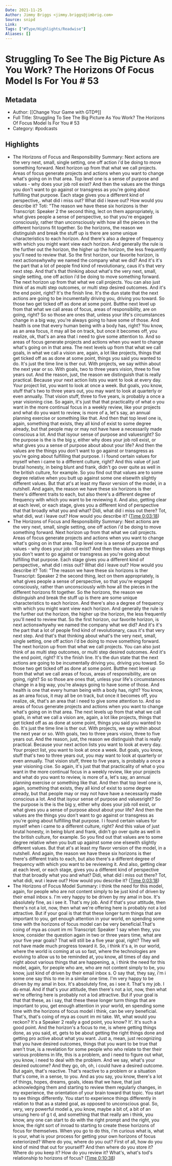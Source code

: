 ```yaml
---
Date: 2021-11-25
Author: Jimmy Briggs <jimmy.briggs@jimbrig.com>
Source: snipd
Link: 
Tags: ["#Type/Highlights/Readwise"]
Aliases: []
---
```

# Struggling To See The Big Picture As You Work? The Horizons Of Focus Model Is For You # 53

## Metadata
- Author: [[Change Your Game with GTD®]]
- Full Title: Struggling To See The Big Picture As You Work? The Horizons Of Focus Model Is For You # 53
- Category: #podcasts

## Highlights
- The Horizons of Focus and Responsibility
  Summary:
  Next actions are the very next, small, single setting, one off action i'd be doing to move something forward. Next horizon up from that what we call projects. Areas of focus generate projects and actions when you want to change what's going on in that area. Top level one is a sense of purpose and values - why does your job roll exist? And then the values are the things you don't want to go against or transgress as you're going about fulfilling that purpose. Each stage gives you a different kind of perspective,. what did i miss out? What did i leave out? How would you describe it? Toti: "The reason we have these six horizons is ther
  Transcript:
  Speaker 2
  the second thing, lect on them appropriately, is what gives people a sense of perspective, so that you're engaged consciously, rather than unconsciously with how all the pieces in the different horizons fit together. So the horizons, the reason we distinguish and break the stuff up is there are some unique characteristics to each horizon. And there's also a degree of frequency with which you might want view each horizon. And generally the rule is the further out the horizon, the higher up the horizon, the less frequently you'll need to review that. So the first horizon, our favorite horizon, is next actionswhywhy we named the company what we did? And it's it's the part that a lot of people find kind of revolutionary, caus it's that very next step. And that's that thinking about what's the very next, small, single setting, one off action i'd be doing to move something forward. The next horizon up from that what we call projects. You can also just think of as multi step outcomes, or multi step desired outcomes. And it's the end point, right? It's the finish line. It's the dun state that the next actions are going to be incumentally driving you, driving you toward. So those two get ticked off as done at some point. Butthe next level up from that what we call areas of focus, areas of responsibility, are on going, right? So so those are ones that, unless your life's circumstances change in a big way, you're always going to have some of those. And health is one that every human being with a body has, right? You know, as an area focus, it may all be on track, but once it becomes off, you realize, ok, that's an area that i need to give some attention to. And so areas of focus generate projects and actions when you want to change what's going on in that area. The next levels up from that what we call goals, in what we call a vision are, again, a lot like projects, things that get ticked off as as done at some point, things you said you wanted to do. It's just the time line is ther out. With projects, we say within about the next year or so. With goals, two to three years vision, three to five years out. And the reason, just, the reason we distinguish that is really practical. Because your next action lists you want to look at every day. Your project list, you want to look at once a week. But goals, you know, stuff that's two to three years out, you may want to look at quarterly or even annually. That vision stuff, three to five years, is probably a once a year visioning cise. So again, it's just that that practicality of what o you want in the more continual focus in a weekly review, like your projects and what do you want to review, is more of a, let's say, an annual planning exercise or something like that. And then that top level one is, again, something that exists, they all kind of exist to some degree already, but that people may or may not have have a necessarily made conscious a lot. And that isyour sense of purpose and valuesright? So the purpose is the is the big y, either why does your job roll exist, or what gives you a sense of purpose about about your life? And then the values are the things you don't want to go against or transgress as you're going about fulfilling that purpose. I i found certain values for myself when i came to a different culture, right? And this value of just brutal honesty, in being blunt and frank, didn't go over quite as well in the british culture, for example. So you find out that values are to some degree relative when you butt up against some one elsewith slightly different values. But that at's at least my flavor version of the model, in a nutshell. And again, the reason we have these six horizons is ther there's different traits to each, but also there's a different degree of frequency with which you want to be reviewing it. And also, getting clear at each level, or each stage, gives you a different kind of perspective that that broadly what you and what? Didi, what did i miss out there? Tot, what didi, wut i leave out? How would you describe it? ([Time 0:03:18](https://share.snipd.com/snip/04b34913-8ea8-4c5f-99bb-29c6e1ebca49))
- The Horizons of Focus and Responsibility
  Summary:
  Next actions are the very next, small, single setting, one off action i'd be doing to move something forward. Next horizon up from that what we call projects. Areas of focus generate projects and actions when you want to change what's going on in that area. Top level one is a sense of purpose and values - why does your job roll exist? And then the values are the things you don't want to go against or transgress as you're going about fulfilling that purpose. Each stage gives you a different kind of perspective,. what did i miss out? What did i leave out? How would you describe it? Toti: "The reason we have these six horizons is ther
  Transcript:
  Speaker 2
  the second thing, lect on them appropriately, is what gives people a sense of perspective, so that you're engaged consciously, rather than unconsciously with how all the pieces in the different horizons fit together. So the horizons, the reason we distinguish and break the stuff up is there are some unique characteristics to each horizon. And there's also a degree of frequency with which you might want view each horizon. And generally the rule is the further out the horizon, the higher up the horizon, the less frequently you'll need to review that. So the first horizon, our favorite horizon, is next actionswhywhy we named the company what we did? And it's it's the part that a lot of people find kind of revolutionary, caus it's that very next step. And that's that thinking about what's the very next, small, single setting, one off action i'd be doing to move something forward. The next horizon up from that what we call projects. You can also just think of as multi step outcomes, or multi step desired outcomes. And it's the end point, right? It's the finish line. It's the dun state that the next actions are going to be incumentally driving you, driving you toward. So those two get ticked off as done at some point. Butthe next level up from that what we call areas of focus, areas of responsibility, are on going, right? So so those are ones that, unless your life's circumstances change in a big way, you're always going to have some of those. And health is one that every human being with a body has, right? You know, as an area focus, it may all be on track, but once it becomes off, you realize, ok, that's an area that i need to give some attention to. And so areas of focus generate projects and actions when you want to change what's going on in that area. The next levels up from that what we call goals, in what we call a vision are, again, a lot like projects, things that get ticked off as as done at some point, things you said you wanted to do. It's just the time line is ther out. With projects, we say within about the next year or so. With goals, two to three years vision, three to five years out. And the reason, just, the reason we distinguish that is really practical. Because your next action lists you want to look at every day. Your project list, you want to look at once a week. But goals, you know, stuff that's two to three years out, you may want to look at quarterly or even annually. That vision stuff, three to five years, is probably a once a year visioning cise. So again, it's just that that practicality of what o you want in the more continual focus in a weekly review, like your projects and what do you want to review, is more of a, let's say, an annual planning exercise or something like that. And then that top level one is, again, something that exists, they all kind of exist to some degree already, but that people may or may not have have a necessarily made conscious a lot. And that isyour sense of purpose and valuesright? So the purpose is the is the big y, either why does your job roll exist, or what gives you a sense of purpose about about your life? And then the values are the things you don't want to go against or transgress as you're going about fulfilling that purpose. I i found certain values for myself when i came to a different culture, right? And this value of just brutal honesty, in being blunt and frank, didn't go over quite as well in the british culture, for example. So you find out that values are to some degree relative when you butt up against some one elsewith slightly different values. But that at's at least my flavor version of the model, in a nutshell. And again, the reason we have these six horizons is ther there's different traits to each, but also there's a different degree of frequency with which you want to be reviewing it. And also, getting clear at each level, or each stage, gives you a different kind of perspective that that broadly what you and what? Didi, what did i miss out there? Tot, what didi, wut i leave out? How would you describe it? ([Time 0:03:18](https://share.snipd.com/snip/3ee2a264-a37c-4997-b854-b9b63f687e06))
- The Horizons of Focus Model
  Summary:
  i think the need for this model, again, for people who are not content simply to be just kind of driven by their email inbox s. I'm very happy to be driven by my amal in box. It's absolutely fine, as i see it. That's my job. And if that's your attitude, then there's not a lot, now, then what we're offering here is probably not a lod attractive. But if your goal is that that these longer turm things that are important to you, get enough attention in your world, en spending some time with the horizons of focus model can be very beneficial.That's coing of mya as count im mi
  Transcript:
  Speaker 1
  say when they, you know, consider the question again in two or three years time, what are your five year goals? That will still be a five year goal, right? They will not have made much progress toward it. So, i think it's a, in our world, where the world is coming at us so fast, where the technologies are evolving to allow us to be reminded at, you know, all times of day and night about various things that are happening, a, i think the need for this model, again, for people who are, who are not content simply to be, you know, just kind of driven by their email inbox s. O say that, they say, i'm i some one say this to me in a similar one time. I'm very happy to be driven by my amal in box. It's absolutely fine, as i see it. That's my job. I do emal. And if that's your attitude, then there's not a lot, now, then what we're offering here is probably not a lod attractive. But if your goal is that that these, as i say, that these these longer turm things that are important to you, get enough attention in your world, en spending some time with the horizons of focus model i think, can be very beneficial. That's, that's coing of mya as count im mi take. Wt, what would you reckon? It's a
  Speaker 2
  really a god point, you know? It'. It's such a good point. And the horizon's a focus to me, is where getting things done, as you said, et, gets to be about getting the right things done and getting pro active about what you want. Just a, mean, just recognizing that you have desired outcomes, things that you want to be true that aren't true, is a revelation for some people who who relate to ther their various problems in life, this is a problem, and i need to figure out what, you know, i need to deal with the problem. And we say, what's your desired outcome? And they go, oh, oh, i could have a desired outcome. But again, that's reactive. That's reactive to a problem or a situation that's come, in a sense, to you. And as you say, you know, there's a lot of things, hopes, dreams, goals, ideas that we have, that just acknowledging them and starting to review them regularly changes, in my experience, the orientation of your brain toward that topic. You start to see things differently. You start to experience things differently in relation to that as a stated goal, as opposed to unconscious goal. So, very, very powerful model a, you know, maybe a bit of, a bit of an unsung hero of g t d, and something that that really am i think, you know, any one can start to do with the right prompt and the right, you know, the right sort of inroad to starting to create these horizons of focus for themselves. When you go to do this, i'm curious what is, what is your, what is your process for getting your own horizons of focus exteriorized? Where do you, where do you out? First of all, how do you kind of mind that out for yourself? And then where do you store it? Where do you keep it? How do you review it? What's, what's tod's relationship to horizons of focus? ([Time 0:10:38](https://share.snipd.com/snip/a8e1dae6-b0fb-4172-b798-ee0863e76601))

